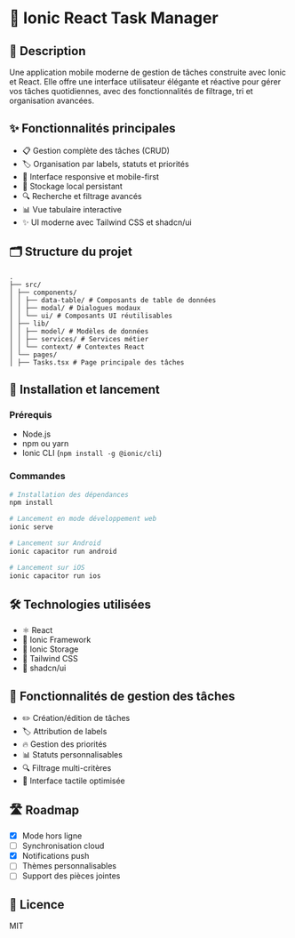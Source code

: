 # 📱 Ionic React Task Manager

## 📝 Description

Une application mobile moderne de gestion de tâches construite avec Ionic et React. Elle offre une interface utilisateur élégante et réactive pour gérer vos tâches quotidiennes, avec des fonctionnalités de filtrage, tri et organisation avancées.

## ✨ Fonctionnalités principales

- 📋 Gestion complète des tâches (CRUD)
- 🏷️ Organisation par labels, statuts et priorités
- 📱 Interface responsive et mobile-first
- 💾 Stockage local persistant
- 🔍 Recherche et filtrage avancés
- 📊 Vue tabulaire interactive
- ✨ UI moderne avec Tailwind CSS et shadcn/ui

## 🗂️ Structure du projet

```
.
├── src/
│ ├── components/
│ │ ├── data-table/ # Composants de table de données
│ │ ├── modal/ # Dialogues modaux
│ │ └── ui/ # Composants UI réutilisables
│ ├── lib/
│ │ ├── model/ # Modèles de données
│ │ ├── services/ # Services métier
│ │ └── context/ # Contextes React
│ └── pages/
│ ├── Tasks.tsx # Page principale des tâches
```

## 🚀 Installation et lancement

### Prérequis

- Node.js
- npm ou yarn
- Ionic CLI (`npm install -g @ionic/cli`)

### Commandes

```bash
# Installation des dépendances
npm install

# Lancement en mode développement web
ionic serve

# Lancement sur Android
ionic capacitor run android

# Lancement sur iOS
ionic capacitor run ios
```

## 🛠️ Technologies utilisées

- ⚛️ React
- 🔋 Ionic Framework
- 💾 Ionic Storage
- 🎨 Tailwind CSS
- 🧰 shadcn/ui

## 🎯 Fonctionnalités de gestion des tâches

- ✏️ Création/édition de tâches
- 🏷️ Attribution de labels
- 🔥 Gestion des priorités
- 📊 Statuts personnalisables
- 🔍 Filtrage multi-critères
- 📱 Interface tactile optimisée

## 🛣️ Roadmap

- [x] Mode hors ligne
- [ ] Synchronisation cloud
- [x] Notifications push
- [ ] Thèmes personnalisables
- [ ] Support des pièces jointes

## 📄 Licence

MIT
